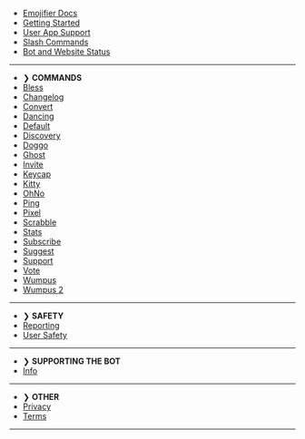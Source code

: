 - [Emojifier Docs](/)
- [Getting Started](getting-started.md)
- [User App Support](user-apps.md)
- [Slash Commands](slash-commands.md)
- [Bot and Website Status](status.md)

---

- ❯ **COMMANDS**
- [Bless](commands/bless.md)
- [Changelog](commands/changelog.md)
- [Convert](commands/convert.md)
- [Dancing](commands/dancing.md)
- [Default](commands/default.md)
- [Discovery](commands/discovery.md)
- [Doggo](commands/doggo.md)
- [Ghost](commands/ghost.md)
- [Invite](commands/invite.md)
- [Keycap](commands/keycap.md)
- [Kitty](commands/kitty.md)
- [OhNo](commands/ohno.md)
- [Ping](commands/ping.md)
- [Pixel](commands/pixel.md)
- [Scrabble](commands/scrabble.md)
- [Stats](commands/stats.md)
- [Subscribe](commands/subscribe.md)
- [Suggest](commands/suggest.md)
- [Support](commands/support.md)
- [Vote](commands/vote.md)
- [Wumpus](commands/wumpus.md)
- [Wumpus 2](commands/wumpus2.md)

---

- ❯ **SAFETY**
- [Reporting](safety/reporting.md)
- [User Safety](safety/usersafety.md)

---
- ❯ **SUPPORTING THE BOT**
- [Info](supporting/info.md)

---
- ❯ **OTHER**
- [Privacy](other/privacy.md)
- [Terms](other/terms.md)

---
